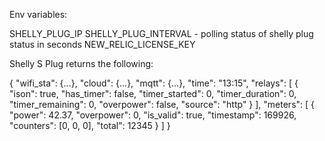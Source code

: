 
Env variables:

SHELLY_PLUG_IP
SHELLY_PLUG_INTERVAL  - polling status of shelly plug status in seconds
NEW_RELIC_LICENSE_KEY


Shelly S Plug returns the following:

{
  "wifi_sta": {...},
  "cloud": {...},
  "mqtt": {...},
  "time": "13:15",
  "relays": [
    {
      "ison": true,
      "has_timer": false,
      "timer_started": 0,
      "timer_duration": 0,
      "timer_remaining": 0,
      "overpower": false,
      "source": "http"
    }
  ],
  "meters": [
    {
      "power": 42.37,
      "overpower": 0,
      "is_valid": true,
      "timestamp": 169926,
      "counters": [0, 0, 0],
      "total": 12345
    }
  ]
}

